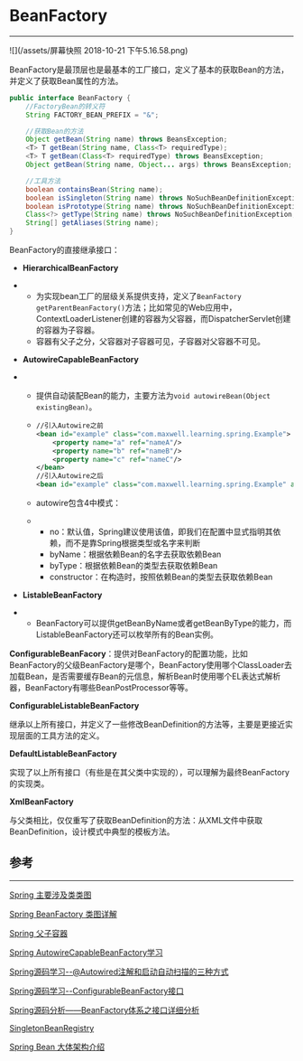 # BeanFactory

---

![](/assets/屏幕快照 2018-10-21 下午5.16.58.png)

BeanFactory是最顶层也是最基本的工厂接口，定义了基本的获取Bean的方法，并定义了获取Bean属性的方法。

```java
public interface BeanFactory {
    //FactoryBean的转义符
    String FACTORY_BEAN_PREFIX = "&";

    //获取Bean的方法
    Object getBean(String name) throws BeansException;
    <T> T getBean(String name, Class<T> requiredType);
    <T> T getBean(Class<T> requiredType) throws BeansException;
    Object getBean(String name, Object... args) throws BeansException;

    //工具方法
    boolean containsBean(String name);
    boolean isSingleton(String name) throws NoSuchBeanDefinitionException;    
    boolean isPrototype(String name) throws NoSuchBeanDefinitionException;    
    Class<?> getType(String name) throws NoSuchBeanDefinitionException;
    String[] getAliases(String name);
}
```

BeanFactory的直接继承接口：

* **HierarchicalBeanFactory**

* * 为实现bean工厂的层级关系提供支持，定义了`BeanFactory getParentBeanFactory()`方法；比如常见的Web应用中，ContextLoaderListener创建的容器为父容器，而DispatcherServlet创建的容器为子容器。
  * 容器有父子之分，父容器对子容器可见，子容器对父容器不可见。
* **AutowireCapableBeanFactory**

* * 提供自动装配Bean的能力，主要方法为`void autowireBean(Object existingBean)`。
  * ```xml
    //引入Autowire之前
    <bean id="example" class="com.maxwell.learning.spring.Example">
        <property name="a" ref="nameA"/>
        <property name="b" ref="nameB"/>
        <property name="c" ref="nameC"/>
    </bean>
    //引入Autowire之后
    <bean id="example" class="com.maxwell.learning.spring.Example" autowire="byName">
    ```
  * autowire包含4中模式：

  * * no：默认值，Spring建议使用该值，即我们在配置中显式指明其依赖，而不是靠Spring根据类型或名字来判断
    * byName：根据依赖Bean的名字去获取依赖Bean
    * byType：根据依赖Bean的类型去获取依赖Bean
    * constructor：在构造时，按照依赖Bean的类型去获取依赖Bean
* **ListableBeanFactory**

* * BeanFactory可以提供getBeanByName或者getBeanByType的能力，而ListableBeanFactory还可以枚举所有的Bean实例。

**ConfigurableBeanFacory**：提供对BeanFactory的配置功能，比如BeanFactory的父级BeanFactory是哪个，BeanFactory使用哪个ClassLoader去加载Bean，是否需要缓存Bean的元信息，解析Bean时使用哪个EL表达式解析器，BeanFactory有哪些BeanPostProcessor等等。

**ConfigurableListableBeanFactory**

 继承以上所有接口，并定义了一些修改BeanDefinition的方法等，主要是更接近实现层面的工具方法的定义。

**DefaultListableBeanFactory**

实现了以上所有接口（有些是在其父类中实现的），可以理解为最终BeanFactory的实现类。

**XmlBeanFactory**

与父类相比，仅仅重写了获取BeanDefinition的方法：从XML文件中获取BeanDefinition，设计模式中典型的模板方法。



## 参考

---

[Spring 主要涉及类类图](https://blog.csdn.net/strivezxq/article/details/44560771)

[Spring BeanFactory 类图详解](https://blog.csdn.net/qq_34090008/article/details/78772189)

[Spring 父子容器](http://wangxinchun.iteye.com/blog/2341197)

[Spring AutowireCapableBeanFactory学习](https://www.jianshu.com/p/d564335fafab)

[Spring源码学习--@Autowired注解和启动自动扫描的三种方式  ](https://blog.csdn.net/u013412772/article/details/73741710)

[Spring源码学习--ConfigurableBeanFactory接口](https://blog.csdn.net/u013412772/article/details/80819398)

[Spring源码分析——BeanFactory体系之接口详细分析](https://www.cnblogs.com/zrtqsk/p/4028453.html)

[SingletonBeanRegistry](https://blog.csdn.net/weixin_39165515/article/details/77655567)

[Spring Bean 大体架构介绍](https://gavinzhang1.gitbooks.io/spring/content/spring_bean_da_ti_jia_gou_jie_shao.html)


